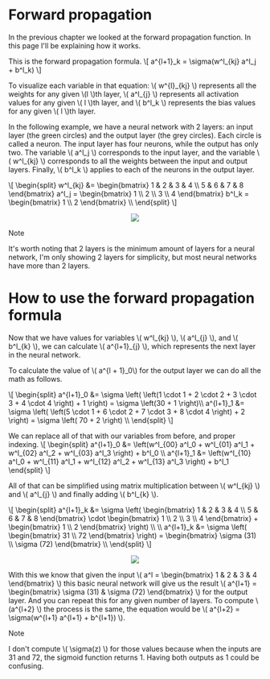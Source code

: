 # Forward propagation

In the previous chapter we looked at the forward propagation function.
In this page I'll be explaining how it works.

This is the forward propagation formula.
\\[
a^{l+1}\_k = \sigma(w^l\_{kj} a^l_j + b^l_k)
\\]

To visualize each variable in that equation: \\( w^{l}\_{kj} \\) represents all the weights for any given \\(l \\)th layer,
\\( a^l\_{j} \\) represents all activation values for any given \\( l \\)th layer, and \\( b^l_k \\) represents the bias
values for any given \\( l \\)th layer.

In the following example, we have a neural network with 2 layers: an input layer (the green circles) and the output layer (the grey circles).
Each circle is called a neuron. The input layer has four neurons, while the output has only two.
The variable \\( a^l_j \\) corresponds to the input layer, and the variable \\( w^l\_{kj} \\) corresponds to all the weights between the input and output layers.
Finally, \\( b^l_k \\) applies to each of the neurons in the output layer.

\\[
\begin{split}
w^l\_{kj} &= \begin{bmatrix} 1 & 2 & 3 & 4 \\\\ 5 & 6 & 7 & 8 \end{bmatrix}
a^l_j = \begin{bmatrix} 1 \\\\ 2 \\\\ 3 \\\\ 4 \end{bmatrix}
b^l_k = \begin{bmatrix} 1 \\\\ 2 \end{bmatrix} \\\\
\end{split}
\\]

<p align="center">
    <img src="/images/visual_representation_of_variables.png">
</p>

> [!NOTE]
> It's worth noting that 2 layers is the minimum amount of layers for a neural network,
> I'm only showing 2 layers for simplicity, but most neural networks have more than 2 layers.

>

# How to use the forward propagation formula

Now that we have values for variables \\( w^l\_{kj} \\), \\( a^l\_{j} \\), and \\( b^l\_{k} \\), we can calculate \\( a^{l+1}\_{j} \\),
which represents the next layer in the neural network.

To calculate the value of \\( a^{l + 1}\_0\\) for the output layer we can do all the math as follows.

\\[
\begin{split}
a^{l+1}\_0 &= \sigma \left( \left(1 \cdot 1 + 2 \cdot 2 + 3 \cdot 3 + 4 \cdot 4 \right) + 1 \right) = \sigma \left(30 + 1 \right)\\\\
a^{l+1}\_1 &= \sigma \left( \left(5 \cdot 1 + 6 \cdot 2 + 7 \cdot 3 + 8 \cdot 4 \right) + 2 \right) = \sigma \left( 70 + 2 \right) \\\\
\end{split}
\\]

We can replace all of that with our variables from before, and proper indexing.
\\[
\begin{split}
a^{l+1}\_0 &= \left(w^l\_{00} a^l\_0 + w^l\_{01} a^l\_1 + w^l\_{02} a^l\_2 + w^l\_{03} a^l\_3 \right) + b^l\_0 \\\\
a^{l+1}\_1 &= \left(w^l\_{10} a^l\_0 + w^l\_{11} a^l\_1 + w^l\_{12} a^l\_2 + w^l\_{13} a^l\_3 \right) + b^l\_1
\end{split}
\\]

All of that can be simplified using matrix multiplication between \\( w^l\_{kj} \\) and \\( a^l\_{j} \\) and finally adding \\( b^l\_{k} \\).

\\[
\begin{split}
a^{l+1}\_k &=
\sigma \left(
\begin{bmatrix} 1 & 2 & 3 & 4 \\\\ 5 & 6 & 7 & 8 \end{bmatrix}
\cdot \begin{bmatrix} 1 \\\\ 2 \\\\ 3 \\\\ 4 \end{bmatrix} + \begin{bmatrix} 1 \\\\ 2 \end{bmatrix} \right) \\\\
\\\\
a^{l+1}\_k &= \sigma \left( \begin{bmatrix} 31 \\\\ 72 \end{bmatrix} \right) = \begin{bmatrix} \sigma (31) \\\\ \sigma (72) \end{bmatrix}
\\\\
\end{split}
\\]

<p align="center">
    <img src="/images/NN_output_calculated.png">
</p>

With this we know that given the input \\( a^l = \begin{bmatrix} 1 & 2 & 3 & 4 \end{bmatrix} \\) this basic neural network will give us the result
\\( a^{l+1} = \begin{bmatrix} \sigma (31) & \sigma (72) \end{bmatrix} \\) for the output layer. And you can repeat this for any given number of layers.
To compute \\(a^{l+2} \\) the process is the same, the equation would be \\( a^{l+2} = \sigma(w^{l+1} a^{l+1} + b^{l+1}) \\).

> [!NOTE]
> I don't compute \\( \sigma(z) \\) for those values because when the inputs are 31 and 72, the sigmoid function returns 1. Having both outputs as 1 could be confusing.
